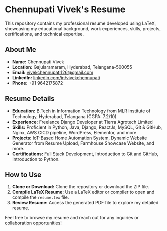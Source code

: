 # Chennupati Vivek's Resume

This repository contains my professional resume developed using LaTeX, showcasing my educational background, work experiences, skills, projects, certifications, and technical expertise.

## About Me

- **Name:** Chennupati Vivek
- **Location:** Gajularamaram, Hyderabad, Telangana-500055
- **Email:** vivekchennupati126@gmail.com
- **LinkedIn:** [linkedin.com/in/vivekchennupati](https://www.linkedin.com/in/vivekchennupati/)
- **Phone:** +91 9642175872

## Resume Details

- **Education:** B.Tech in Information Technology from MLR Institute of Technology, Hyderabad, Telangana (CGPA: 7.2/10)
- **Experience:** Freelance Django Developer at Tierra Agrotech Limited
- **Skills:** Proficient in Python, Java, Django, ReactJs, MySQL, Git & GitHub, Nginx, AWS CICD pipeline, WordPress, Elementor, and more.
- **Projects:** IoT-Based Home Automation System, Dynamic Website Generator from Resume Upload, Farmhouse Showcase Website, and more.
- **Certifications:** Full Stack Development, Introduction to Git and GitHub, Introduction to Python.

## How to Use

1. **Clone or Download:** Clone the repository or download the ZIP file.
2. **Compile LaTeX Resume:** Use a LaTeX editor or compiler to open and compile the `resume.tex` file.
3. **Review Resume:** Access the generated PDF file to explore my detailed resume.

Feel free to browse my resume and reach out for any inquiries or collaboration opportunities!
